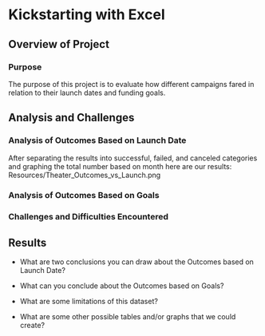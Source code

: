 # Kickstarting with Excel

## Overview of Project

### Purpose

The purpose of this project is to evaluate how different campaigns fared in relation to their launch dates and funding goals.

## Analysis and Challenges

### Analysis of Outcomes Based on Launch Date
After separating the results into successful, failed, and canceled categories and graphing the total number based on month here are our results:
Resources/Theater_Outcomes_vs_Launch.png

### Analysis of Outcomes Based on Goals

### Challenges and Difficulties Encountered

## Results

- What are two conclusions you can draw about the Outcomes based on Launch Date?

- What can you conclude about the Outcomes based on Goals?

- What are some limitations of this dataset?

- What are some other possible tables and/or graphs that we could create?
